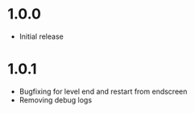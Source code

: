 # 1.0.0
- Initial release

# 1.0.1
- Bugfixing for level end and restart from endscreen
- Removing debug logs
